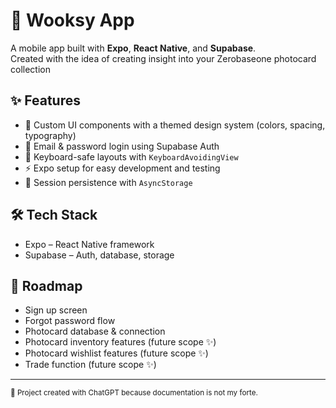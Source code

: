 # 📱 Wooksy App

A mobile app built with **Expo**, **React Native**, and **Supabase**.  
Created with the idea of creating insight into your Zerobaseone photocard collection

## ✨ Features

- 🎨 Custom UI components with a themed design system (colors, spacing, typography)
- 📧 Email & password login using Supabase Auth
- 📱 Keyboard-safe layouts with `KeyboardAvoidingView`
- ⚡️ Expo setup for easy development and testing
- 🔐 Session persistence with `AsyncStorage`

## 🛠️ Tech Stack
- Expo – React Native framework
- Supabase – Auth, database, storage

## 📌 Roadmap
- Sign up screen
- Forgot password flow
- Photocard database & connection
- Photocard inventory features (future scope ✨)
- Photocard wishlist features (future scope ✨)
- Trade function (future scope ✨)

---

<sub>🪩 Project created with ChatGPT because documentation is not my forte.</sub>
